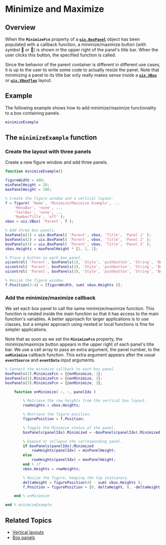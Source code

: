
# **Minimize and Maximize**

## **Overview**

When the **`MinimizeFcn`** property of a [**`uix.BoxPanel`**](uixBoxPanel.md) object has been populated with a callback function, a minimize/maximize button (with symbol :arrow_up_small: or :arrow_down_small:) is shown in the upper right of the panel's title bar. When the user clicks this button, the specified function is called.


Since the behavior of the parent container is different in different use cases, it is up to the user to write some code to actually resize the panel. Note that minimizing a panel to its title bar only really makes sense inside a [**`uix.VBox`**](uixVBox.md) or [**`uix.VBoxFlex`**](uixVBox.md) layout.

## Example

The following example shows how to add minimize/maximize functionality to a box containing panels.

```matlab
minimizeExample
```

## The `minimizeExample` function
### Create the layout with three panels

Create a new figure window and add three panels.


```matlab
function minimizeExample()

figureWidth = 400;
minPanelHeight = 20;
maxPanelHeight = 100;

% Create the figure window and a vertical layout.
f = figure( 'Name', 'Minimize/Maximize Example', ...
    'MenuBar', 'none', ...
    'ToolBar', 'none', ...
    'NumberTitle', 'off' );
vbox = uix.VBox( 'Parent', f );

% Add three box panels.
boxPanels(1) = uix.BoxPanel( 'Parent', vbox, 'Title', 'Panel 1' );
boxPanels(2) = uix.BoxPanel( 'Parent', vbox, 'Title', 'Panel 2' );
boxPanels(3) = uix.BoxPanel( 'Parent', vbox, 'Title', 'Panel 3' );
vbox.Heights = maxPanelHeight * [1, 1, 1];

% Place a button in each box panel.
uicontrol( 'Parent', boxPanels(1), 'Style', 'pushbutton', 'String', 'Button 1' )
uicontrol( 'Parent', boxPanels(2), 'Style', 'pushbutton', 'String', 'Button 2' )
uicontrol( 'Parent', boxPanels(3), 'Style', 'pushbutton', 'String', 'Button 3' )

% Resize the figure window.
f.Position(3:4) = [figureWidth, sum( vbox.Heights )]; 
```

### Add the minimize/maximize callback

We set each box panel to call the same minimize/maximize function. This function is nested inside the main function so that it has access to the main function's variables. A better approach for larger applications is to use classes, but a simpler approach using nested or local functions is fine for simpler applications.


Note that as soon as we set the **`MinimizeFcn`** property, the minimize/maximize button appears in the upper right of each panel's title bar. We use a cell array to pass an extra argument, the panel number, to the **`onMinimize`** callback function. This extra argument appears after the usual **`eventSource`** and **`eventData`** input arguments.

```matlab
% Connect the minimize callback to each box panel.
boxPanels(1).MinimizeFcn = {@onMinimize, 1};
boxPanels(2).MinimizeFcn = {@onMinimize, 2};
boxPanels(3).MinimizeFcn = {@onMinimize, 3};

    function onMinimize( ~, ~, panelIdx )

        % Retrieve the row heights from the vertical box layout.
        rowHeights = vbox.Heights;

        % Retrieve the figure position.
        figurePosition = f.Position;

        % Toggle the Minimize status of the panel.
        boxPanels(panelIdx).Minimized = ~boxPanels(panelIdx).Minimized;

        % Expand or collapse the corresponding panel.
        if boxPanels(panelIdx).Minimized
            rowHeights(panelIdx) = minPanelHeight;
        else
            rowHeights(panelIdx) = maxPanelHeight;
        end % if
        vbox.Heights = rowHeights;

        % Resize the figure, keeping the top stationary.
        deltaHeight = figurePosition(4) - sum( vbox.Heights );
        f.Position = figurePosition + [0, deltaHeight, 0, -deltaHeight];

    end % onMinimize

end % minimizeExample 
```

## Related Topics
* [Vertical layouts](uixVBox.md)
* [Box panels](uixBoxPanel.md)
